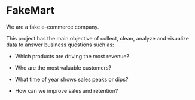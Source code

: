 
# FakeMart

We are a fake e-commerce company.

This project has the main objective of collect, clean, analyze and visualize data to answer business questions such as:

- Which products are driving the most revenue?

- Who are the most valuable customers?

- What time of year shows sales peaks or dips?

- How can we improve sales and retention?

